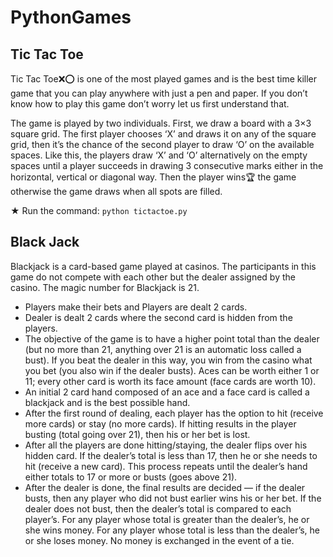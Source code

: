 # PythonGames

## Tic Tac Toe
Tic Tac Toe❌⭕ is one of the most played games and is the best time killer game that you can play anywhere with just a pen and paper. If you don’t know how to play this game don’t worry let us first understand that.

The game is played by two individuals. First, we draw a board with a 3×3 square grid. The first player chooses ‘X’ and draws it on any of the square grid, then it’s the chance of the second player to draw ‘O’ on the available spaces. Like this, the players draw ‘X’ and ‘O’ alternatively on the empty spaces until a player succeeds in drawing 3 consecutive marks either in the horizontal, vertical or diagonal way. Then the player wins🏆 the game otherwise the game draws when all spots are filled.

★ Run the command: ```python tictactoe.py```
## Black Jack
Blackjack is a card-based game played at casinos. The participants in this game do not compete with each other but the dealer assigned by the casino. The magic number for Blackjack is 21. 
- Players make their bets and Players are dealt 2 cards.
- Dealer is dealt 2 cards where the second card is hidden from the players.
- The objective of the game is to have a higher point total than the dealer (but no more than 21, anything over 21 is an automatic loss called a bust). If you beat the dealer in this way, you win from the casino what you bet (you also win if the dealer busts). Aces can be worth either 1 or 11; every other card is worth its face amount (face cards are worth 10).
- An initial 2 card hand composed of an ace and a face card is called a blackjack and is the best possible hand.
- After the first round of dealing, each player has the option to hit (receive more cards) or stay (no more cards). If hitting results in the player busting (total going over 21), then his or her bet is lost.
- After all the players are done hitting/staying, the dealer flips over his hidden card. If the dealer’s total is less than 17, then he or she needs to hit (receive a new card). This process repeats until the dealer’s hand either totals to 17 or more or busts (goes above 21).
- After the dealer is done, the final results are decided — if the dealer busts, then any player who did not bust earlier wins his or her bet. If the dealer does not bust, then the dealer’s total is compared to each player’s. For any player whose total is greater than the dealer’s, he or she wins money. For any player whose total is less than the dealer’s, he or she loses money. No money is exchanged in the event of a tie.
